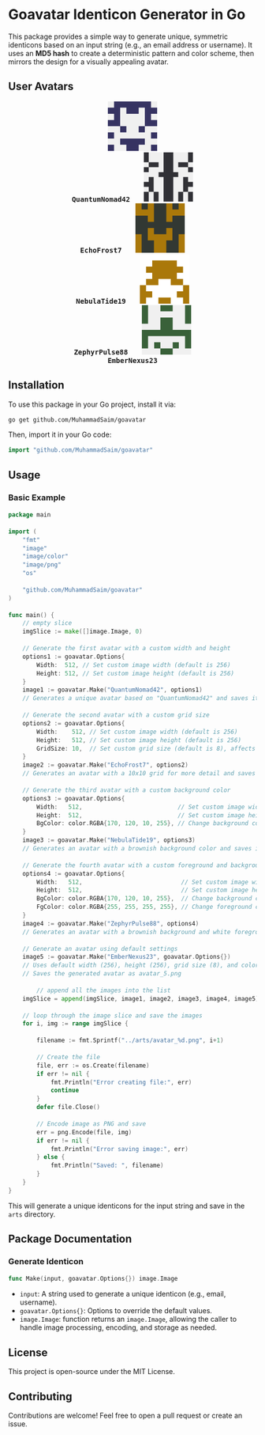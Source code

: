 # Goavatar Identicon Generator in Go

This package provides a simple way to generate unique, symmetric identicons based on an input string (e.g., an email address or username). It uses an **MD5 hash** to create a deterministic pattern and color scheme, then mirrors the design for a visually appealing avatar.

## User Avatars

<p align="center">
  <kbd>
    <img src="./arts/avatar_1.png" width="100" alt="Avatar 1"/><br/>
    <strong>QuantumNomad42</strong>
  </kbd>
  &nbsp;&nbsp;&nbsp;&nbsp;
  <kbd>
    <img src="./arts/avatar_2.png" width="100" alt="Avatar 2"/><br/>
    <strong>EchoFrost7</strong>
  </kbd>
  &nbsp;&nbsp;&nbsp;&nbsp;
  <kbd>
    <img src="./arts/avatar_3.png" width="100" alt="Avatar 3"/><br/>
    <strong>NebulaTide19</strong>
  </kbd>
  &nbsp;&nbsp;&nbsp;&nbsp;
  <kbd>
    <img src="./arts/avatar_4.png" width="100" alt="Avatar 4"/><br/>
    <strong>ZephyrPulse88</strong>
  </kbd>
  &nbsp;&nbsp;&nbsp;&nbsp;
  <kbd>
    <img src="./arts/avatar_5.png" width="100" alt="Avatar 5"/><br/>
    <strong>EmberNexus23</strong>
  </kbd>
</p>

## Installation

To use this package in your Go project, install it via:

```sh
go get github.com/MuhammadSaim/goavatar
```

Then, import it in your Go code:

```go
import "github.com/MuhammadSaim/goavatar"
```

## Usage

### **Basic Example**

```go
package main

import (
	"fmt"
	"image"
	"image/color"
	"image/png"
	"os"

	"github.com/MuhammadSaim/goavatar"
)

func main() {
    // empty slice
	imgSlice := make([]image.Image, 0)

	// Generate the first avatar with a custom width and height
	options1 := goavatar.Options{
		Width:  512, // Set custom image width (default is 256)
		Height: 512, // Set custom image height (default is 256)
	}
	image1 := goavatar.Make("QuantumNomad42", options1)
	// Generates a unique avatar based on "QuantumNomad42" and saves it as avatar_1.png

	// Generate the second avatar with a custom grid size
	options2 := goavatar.Options{
		Width:    512, // Set custom image width (default is 256)
		Height:   512, // Set custom image height (default is 256)
		GridSize: 10,  // Set custom grid size (default is 8), affects pattern complexity
	}
	image2 := goavatar.Make("EchoFrost7", options2)
	// Generates an avatar with a 10x10 grid for more detail and saves it as avatar_2.png

	// Generate the third avatar with a custom background color
	options3 := goavatar.Options{
		Width:   512,                           // Set custom image width (default is 256)
		Height:  512,                           // Set custom image height (default is 256)
		BgColor: color.RGBA{170, 120, 10, 255}, // Change background color (default is light gray)
	}
	image3 := goavatar.Make("NebulaTide19", options3)
	// Generates an avatar with a brownish background color and saves it as avatar_3.png

	// Generate the fourth avatar with a custom foreground and background color
	options4 := goavatar.Options{
		Width:   512,                            // Set custom image width (default is 256)
		Height:  512,                            // Set custom image height (default is 256)
		BgColor: color.RGBA{170, 120, 10, 255},  // Change background color (default is light gray)
		FgColor: color.RGBA{255, 255, 255, 255}, // Change foreground color (default is extracted from hash)
	}
	image4 := goavatar.Make("ZephyrPulse88", options4)
	// Generates an avatar with a brownish background and white foreground, saving it as avatar_4.png

	// Generate an avatar using default settings
	image5 := goavatar.Make("EmberNexus23", goavatar.Options{})
	// Uses default width (256), height (256), grid size (8), and colors
	// Saves the generated avatar as avatar_5.png

    	// append all the images into the list
	imgSlice = append(imgSlice, image1, image2, image3, image4, image5)

	// loop through the image slice and save the images
	for i, img := range imgSlice {

		filename := fmt.Sprintf("../arts/avatar_%d.png", i+1)

		// Create the file
		file, err := os.Create(filename)
		if err != nil {
			fmt.Println("Error creating file:", err)
			continue
		}
		defer file.Close()

		// Encode image as PNG and save
		err = png.Encode(file, img)
		if err != nil {
			fmt.Println("Error saving image:", err)
		} else {
			fmt.Println("Saved: ", filename)
		}
	}
}
```

This will generate a unique identicons for the input string and save in the `arts` directory.

## Package Documentation

### **Generate Identicon**

```go
func Make(input, goavatar.Options{}) image.Image
```

- `input`: A string used to generate a unique identicon (e.g., email, username).
- `goavatar.Options{}`: Options to override the default values.
- `image.Image`: function returns an `image.Image`, allowing the caller to handle image processing, encoding, and storage as needed.

## License

This project is open-source under the MIT License.

## Contributing

Contributions are welcome! Feel free to open a pull request or create an issue.
